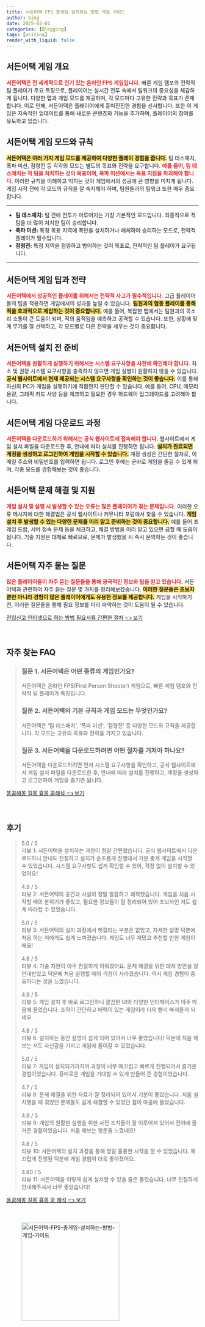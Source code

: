 ```yaml
---
title: 서든어택 FPS 총게임 설치하는 방법 게임 가이드
author: bing
date: 2025-02-01
categories: [Blogging]
tags: [writing]
render_with_liquid: false
---
```



<h2 id='서든어택_게임_개요'>서든어택 게임 개요</h2>

<p><b><span style="color: #ee2323;">서든어택은 전 세계적으로 인기 있는 온라인 FPS 게임입니다.</span></b> 빠른 게임 템포와 전략적 팀 플레이가 주요 특징으로, 플레이어는 실시간 전투 속에서 팀워크의 중요성을 체감하게 됩니다. 다양한 맵과 게임 모드를 제공하며, 각 모드마다 고유한 전략과 목표가 존재합니다. 이로 인해, 서든어택은 플레이어에게 흥미진진한 경험을 선사합니다. 또한 이 게임은 지속적인 업데이트를 통해 새로운 콘텐츠와 기능을 추가하며, 플레이어의 참여를 유도하고 있습니다.</p>

<h2 id='서든어택_게임_모드와_규칙'>서든어택 게임 모드와 규칙</h2>

<p><b><span style="background-color: #ffe066;">서든어택은 여러 가지 게임 모드를 제공하여 다양한 플레이 경험을 줍니다.</span></b> 팀 데스매치, 폭파 미션, 점령전 등 각각의 모드는 별도의 목표와 전략을 요구합니다. <b><span style="color: #ee2323;">예를 들어, 팀 데스매치는 적 팀을 처치하는 것이 목표이며, 폭파 미션에서는 목표 지점을 파괴해야 합니다.</span></b> 이러한 규칙을 이해하고 익히는 것이 게임에서의 성공에 큰 영향을 미치게 됩니다. 게임 시작 전에 각 모드의 규칙을 잘 숙지해야 하며, 팀원들과의 팀워크 또한 매우 중요합니다.</p>

<hr />

<ul>
    <li><b>팀 데스매치:</b> 팀 간에 전투가 이루어지는 가장 기본적인 모드입니다. 최종적으로 적팀을 더 많이 처치한 팀이 승리합니다.</li>
    <li><b>폭파 미션:</b> 특정 목표 지역에 폭탄을 설치하거나 해체하여 승리하는 모드로, 전략적 플레이가 필수입니다.</li>
    <li><b>점령전:</b> 특정 지역을 점령하고 방어하는 것이 목표로, 전략적인 팀 플레이가 요구됩니다.</li>
</ul>

<hr />

<h2 id='서든어택_게임_팁과_전략'>서든어택 게임 팁과 전략</h2>

<p><b><span style="color: #ee2323;">서든어택에서 성공적인 플레이를 위해서는 전략적 사고가 필수적입니다.</span></b> 고급 플레이어들의 팁을 적용하면 게임에서의 성과를 높일 수 있습니다. <b><span style="background-color: #ffe066;">팀원과의 협동 플레이를 통해 적을 효과적으로 제압하는 것이 중요합니다.</span></b> 예를 들어, 복잡한 맵에서는 팀원과의 목소리 소통이 큰 도움이 되며, 적의 움직임을 예측하고 공격할 수 있습니다. 또한, 상황에 맞게 무기를 잘 선택하고, 각 모드별로 다른 전략을 세우는 것이 중요합니다.</p>

<h2 id='서든어택_설치_전_준비'>서든어택 설치 전 준비</h2>

<p><b><span style="color: #ee2323;">서든어택을 원활하게 실행하기 위해서는 시스템 요구사항을 사전에 확인해야 합니다.</span></b> 최소 및 권장 시스템 요구사항을 충족하지 않으면 게임 실행이 원활하지 않을 수 있습니다. <b><span style="background-color: #ffe066;">공식 웹사이트에서 현재 제공되는 시스템 요구사항을 확인하는 것이 좋습니다.</span></b> 이를 통해 자신의 PC가 게임을 실행하기에 적합한지 판단할 수 있습니다. 예를 들어, CPU, 메모리 용량, 그래픽 카드 사양 등을 체크하고 필요한 경우 하드웨어 업그레이드를 고려해야 합니다.</p>

<h2 id='서든어택_게임_다운로드_과정'>서든어택 게임 다운로드 과정</h2>

<p><b><span style="color: #ee2323;">서든어택을 다운로드하기 위해서는 공식 웹사이트에 접속해야 합니다.</span></b> 웹사이트에서 게임 설치 파일을 다운로드한 후, 안내에 따라 설치를 진행하면 됩니다. <b><span style="background-color: #ffe066;">설치가 완료되면 계정을 생성하고 로그인하여 게임을 시작할 수 있습니다.</span></b> 계정 생성은 간단한 절차로, 이메일 주소와 비밀번호를 입력하면 됩니다. 로그인 후에는 곧바로 게임을 즐길 수 있게 되며, 각종 모드를 경험해보는 것이 좋습니다.</p>

<h2 id='서든어택_문제_해결_및_지원'>서든어택 문제 해결 및 지원</h2>

<p><b><span style="color: #ee2323;">게임 설치 및 실행 시 발생할 수 있는 오류는 많은 플레이어가 겪는 문제입니다.</span></b> 이러한 오류 메시지에 대한 해결법은 공식 웹사이트나 커뮤니티 포럼에서 찾을 수 있습니다. <b><span style="background-color: #ffe066;">게임 설치 후 발생할 수 있는 다양한 문제를 미리 알고 준비하는 것이 중요합니다.</span></b> 예를 들어 프레임 드랍, 서버 접속 문제 등을 체크하고, 해결 방법을 미리 알고 있으면 급할 때 도움이 됩니다. 기술 지원은 대체로 빠르므로, 문제가 발생했을 시 즉시 문의하는 것이 좋습니다.</p>

<h2 id='서든어택_자주_묻는_질문'>서든어택 자주 묻는 질문</h2>

<p><b><span style="color: #ee2323;">많은 플레이어들이 자주 묻는 질문들을 통해 궁극적인 정보와 팁을 얻고 있습니다.</span></b> 서든어택과 관련하여 자주 묻는 질문 몇 가지를 정리해보겠습니다. <b><span style="background-color: #ffe066;">이러한 질문들은 초보자뿐만 아니라 경험이 많은 플레이어에게도 유용한 정보를 제공합니다.</span></b> 게임을 시작하기 전, 이러한 질문들을 통해 필요 정보를 미리 파악하는 것이 도움이 될 수 있습니다.</p>


<p><a class="click-button" title="전입신고 인터넷으로 하는 방법 필요서류 간편한 절차" href="https://24nara.github.io/posts/%EC%A0%84%EC%9E%85%EC%8B%A0%EA%B3%A0-%EC%9D%B8%ED%84%B0%EB%84%B7%EC%9C%BC%EB%A1%9C-%ED%95%98%EB%8A%94-%EB%B0%A9%EB%B2%95-%ED%95%84%EC%9A%94%EC%84%9C%EB%A5%98-%EA%B0%84%ED%8E%B8%ED%95%9C-%EC%A0%88%EC%B0%A8/" rel="dofollow">전입신고 인터넷으로 하는 방법 필요서류 간편한 절차 👈 보기</a></p><br>
<h2 id='자주_찾는_FAQ'>자주 찾는 FAQ</h2>
<div itemscope="" itemtype="https://schema.org/FAQPage"> 
<blockquote> 
<div itemscope="" itemprop="mainEntity" itemtype="https://schema.org/Question"> 
<h3 itemprop="name">질문 1. 서든어택은 어떤 종류의 게임인가요?</h3> 
<div itemscope="" itemprop="acceptedAnswer" itemtype="https://schema.org/Answer"> 
<span itemprop="text"> 
<p>서든어택은 온라인 FPS(First Person Shooter) 게임으로, 빠른 게임 템포와 전략적 팀 플레이가 특징입니다.</p> 
</span> 
</div> 
</div> 

<div itemscope="" itemprop="mainEntity" itemtype="https://schema.org/Question"> 
<h3 itemprop="name">질문 2. 서든어택의 기본 규칙과 게임 모드는 무엇인가요?</h3> 
<div itemscope="" itemprop="acceptedAnswer" itemtype="https://schema.org/Answer"> 
<span itemprop="text"> 
<p>서든어택은 '팀 데스매치', '폭파 미션', '점령전' 등 다양한 모드와 규칙을 제공합니다. 각 모드는 고유의 목표와 전략을 가지고 있습니다.</p> 
</span> 
</div> 
</div> 

<div itemscope="" itemprop="mainEntity" itemtype="https://schema.org/Question"> 
<h3 itemprop="name">질문 3. 서든어택을 다운로드하려면 어떤 절차를 거쳐야 하나요?</h3> 
<div itemscope="" itemprop="acceptedAnswer" itemtype="https://schema.org/Answer"> 
<span itemprop="text"> 
<p>서든어택을 다운로드하려면 먼저 시스템 요구사항을 확인하고, 공식 웹사이트에서 게임 설치 파일을 다운로드한 후, 안내에 따라 설치를 진행하고, 계정을 생성하고 로그인하여 게임을 즐기면 됩니다.</p> 
</span> 
</div> 
</div> 
</blockquote> 
</div>
<p><a class="click-button" title="똥꿈해몽 길몽 흉몽 꿈해석" href="https://24nara.github.io/posts/%EB%98%A5%EA%BF%88%ED%95%B4%EB%AA%BD-%EA%B8%B8%EB%AA%BD-%ED%9D%89%EB%AA%BD-%EA%BF%88%ED%95%B4%EC%84%9D/" rel="dofollow">똥꿈해몽 길몽 흉몽 꿈해석 👈 보기</a></p><br>
<h2 id='후기'>후기</h2>
<div itemscope itemtype="https://schema.org/Product">
  <blockquote>
  <div itemprop="review" itemscope itemtype="https://schema.org/Review">
      <div itemprop="reviewRating" itemscope itemtype="https://schema.org/Rating"> <span itemprop="ratingValue">5.0</span> / <span itemprop="bestRating">5</span> </div>
      <span itemprop="reviewBody">리뷰 1: 서든어택을 설치하는 과정이 정말 간편했습니다. 공식 웹사이트에서 다운로드하니 안내도 친절하고 설치가 순조롭게 진행돼서 기분 좋게 게임을 시작할 수 있었습니다. 시스템 요구사항도 쉽게 확인할 수 있어, 걱정 없이 설치할 수 있었어요!</span>
  </div>
  <br>
  <div itemprop="review" itemscope itemtype="https://schema.org/Review">
      <div itemprop="reviewRating" itemscope itemtype="https://schema.org/Rating"> <span itemprop="ratingValue">4.9</span> / <span itemprop="bestRating">5</span> </div>
      <span itemprop="reviewBody">리뷰 2: 서든어택의 공간과 시설이 정말 깔끔하고 쾌적했습니다. 게임을 처음 시작할 때의 분위기가 좋았고, 필요한 정보들이 잘 정리되어 있어 초보자인 저도 쉽게 따라할 수 있었습니다.</span>
  </div>
  <br>
  <div itemprop="review" itemscope itemtype="https://schema.org/Review">
      <div itemprop="reviewRating" itemscope itemtype="https://schema.org/Rating"> <span itemprop="ratingValue">5.0</span> / <span itemprop="bestRating">5</span> </div>
      <span itemprop="reviewBody">리뷰 3: 서든어택의 설치 과정에서 헷갈리는 부분은 없었고, 자세한 설명 덕분에 처음 하는 저에게도 쉽게 느껴졌습니다. 게임도 너무 재밌고 추천할 만한 게임이에요!</span>
  </div>
  <br>
  <div itemprop="review" itemscope itemtype="https://schema.org/Review">
      <div itemprop="reviewRating" itemscope itemtype="https://schema.org/Rating"> <span itemprop="ratingValue">4.8</span> / <span itemprop="bestRating">5</span> </div>
      <span itemprop="reviewBody">리뷰 4: 기술 지원이 아주 친절하게 이뤄졌어요. 문제 해결을 위한 대처 방안을 잘 안내받았고 덕분에 처음 실행할 때의 걱정이 사라졌습니다. 역시 게임 경험이 중요하다는 것을 느꼈습니다.</span>
  </div>
  <br>
  <div itemprop="review" itemscope itemtype="https://schema.org/Review">
      <div itemprop="reviewRating" itemscope itemtype="https://schema.org/Rating"> <span itemprop="ratingValue">4.9</span> / <span itemprop="bestRating">5</span> </div>
      <span itemprop="reviewBody">리뷰 5: 게임 설치 후 바로 로그인하니 깔끔한 UI와 다양한 인터페이스가 아주 마음에 들었습니다. 조작이 간단하고 매력이 있는 게임이라 더욱 빨리 빠져들게 되네요.</span>
  </div>
  <br>
  <div itemprop="review" itemscope itemtype="https://schema.org/Review">
      <div itemprop="reviewRating" itemscope itemtype="https://schema.org/Rating"> <span itemprop="ratingValue">4.8</span> / <span itemprop="bestRating">5</span> </div>
      <span itemprop="reviewBody">리뷰 6: 설치하는 동안 설명이 쉽게 되어 있어서 너무 좋았습니다! 덕분에 처음 해보는 저도 자신감을 가지고 게임에 들어갈 수 있었습니다.</span>
  </div>
  <br>
  <div itemprop="review" itemscope itemtype="https://schema.org/Review">
      <div itemprop="reviewRating" itemscope itemtype="https://schema.org/Rating"> <span itemprop="ratingValue">5.0</span> / <span itemprop="bestRating">5</span> </div>
      <span itemprop="reviewBody">리뷰 7: 게임이 설치되기까지의 과정이 너무 매끄럽고 빠르게 진행되어서 즐거운 경험이었습니다. 흥미로운 게임을 기대할 수 있게 만들어 준 경험이었습니다.</span>
  </div>
  <br>
  <div itemprop="review" itemscope itemtype="https://schema.org/Review">
      <div itemprop="reviewRating" itemscope itemtype="https://schema.org/Rating"> <span itemprop="ratingValue">4.7</span> / <span itemprop="bestRating">5</span> </div>
      <span itemprop="reviewBody">리뷰 8: 문제 해결을 위한 자료가 잘 정리되어 있어서 기분이 좋았습니다. 처음 설치했을 때 겪었던 문제들도 쉽게 해결할 수 있었던 점이 마음에 들었습니다.</span>
  </div>
  <br>
  <div itemprop="review" itemscope itemtype="https://schema.org/Review">
      <div itemprop="reviewRating" itemscope itemtype="https://schema.org/Rating"> <span itemprop="ratingValue">4.9</span> / <span itemprop="bestRating">5</span> </div>
      <span itemprop="reviewBody">리뷰 9: 게임의 원활한 실행을 위한 사전 조치들이 잘 이루어져 있어서 전야에 즐거운 경험이었습니다. 처음 해보는 행운을 느꼈네요!</span>
  </div>
  <br>
  <div itemprop="review" itemscope itemtype="https://schema.org/Review">
      <div itemprop="reviewRating" itemscope itemtype="https://schema.org/Rating"> <span itemprop="ratingValue">4.8</span> / <span itemprop="bestRating">5</span> </div>
      <span itemprop="reviewBody">리뷰 10: 서든어택의 설치 과정을 통해 정말 훌륭한 시작을 할 수 있었습니다. 매끄럽게 진행된 덕분에 게임 경험이 더욱 좋아졌어요.</span>
  </div>
  <br>
  <div itemprop="review" itemscope itemtype="https://schema.org/Review">
      <div itemprop="reviewRating" itemscope itemtype="https://schema.org/Rating"> <span itemprop="ratingValue">4.80</span> / <span itemprop="bestRating">5</span> </div>
      <span itemprop="reviewBody">리뷰 11: 서든어택을 이렇게 쉽게 설치할 수 있을 줄은 몰랐습니다. 너무 친절하게 안내해주셔서 너무 좋았습니다!</span>
  </div>
  </blockquote>
</div>
<p><a class="click-button" title="용꿈해몽 길몽 흉몽 꿈 해석" href="https://24nara.github.io/posts/%EC%9A%A9%EA%BF%88%ED%95%B4%EB%AA%BD-%EA%B8%B8%EB%AA%BD-%ED%9D%89%EB%AA%BD-%EA%BF%88-%ED%95%B4%EC%84%9D/" rel="dofollow">용꿈해몽 길몽 흉몽 꿈 해석 👈 보기</a></p><br>
<figure class="image"><img src="https://24nara.github.io/assets/img/thumbnail/서든어택-FPS-총게임-설치하는-방법-게임-가이드.webp" alt="서든어택-FPS-총게임-설치하는-방법-게임-가이드" width="256" height="256"></figure>